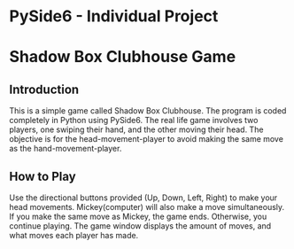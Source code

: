 # PySide6 - Individual Project
 
# Shadow Box Clubhouse Game

## Introduction
This is a simple game called Shadow Box Clubhouse. The program is coded completely in Python using PySide6. The real life game involves two players, one swiping their hand, and the other moving their head. The objective is for the head-movement-player to avoid making the same move as the hand-movement-player.

## How to Play
 Use the directional buttons provided (Up, Down, Left, Right) to make your head movements. Mickey(computer) will also make a move simultaneously. If you make the same move as Mickey, the game ends. Otherwise, you continue playing. The game window displays the amount of moves, and what moves each player has made.